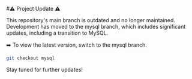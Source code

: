 #⚠️ Project Update ⚠️

This repository's main branch is outdated and no longer maintained. Development has moved to the mysql branch, which includes significant updates, including a transition to MySQL.

➡️ To view the latest version, switch to the mysql branch.

```bash
git checkout mysql
```

Stay tuned for further updates!